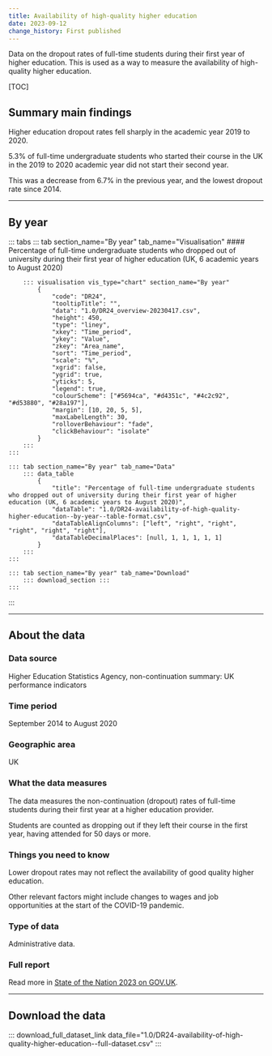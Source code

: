 ```yaml
---
title: Availability of high-quality higher education
date: 2023-09-12
change_history: First published
---
```


Data on the dropout rates of full-time students during their first year of higher education.
This is used as a way to measure the availability of high-quality higher education.

[TOC]

## Summary main findings

Higher education dropout rates fell sharply in the academic year 2019 to 2020.

5.3% of full-time undergraduate students who started their course in the UK in the 2019 to 2020 academic year
did not start their second year.

This was a decrease from 6.7% in the previous year, and the lowest dropout rate since 2014.

---

## By year

::: tabs
    ::: tab section_name="By year" tab_name="Visualisation"
        #### Percentage of full-time undergraduate students who dropped out of university during their first year of higher education (UK, 6 academic years to August 2020)

        ::: visualisation vis_type="chart" section_name="By year"
            {
                "code": "DR24",
                "tooltipTitle": "",
                "data": "1.0/DR24_overview-20230417.csv",
                "height": 450,
                "type": "liney",
                "xkey": "Time_period",
                "ykey": "Value",
                "zkey": "Area_name",
                "sort": "Time_period",
                "scale": "%",
                "xgrid": false,
                "ygrid": true,
                "yticks": 5,
                "legend": true,
                "colourScheme": ["#5694ca", "#d4351c", "#4c2c92", "#d53880", "#28a197"],
                "margin": [10, 20, 5, 5],
                "maxLabelLength": 30,
                "rolloverBehaviour": "fade",
                "clickBehaviour": "isolate"
            }
        :::
    :::

    ::: tab section_name="By year" tab_name="Data"
        ::: data_table
            {
                "title": "Percentage of full-time undergraduate students who dropped out of university during their first year of higher education (UK, 6 academic years to August 2020)",
                "dataTable": "1.0/DR24-availability-of-high-quality-higher-education--by-year--table-format.csv",
                "dataTableAlignColumns": ["left", "right", "right", "right", "right", "right"],
                "dataTableDecimalPlaces": [null, 1, 1, 1, 1, 1]
            }
        :::
    :::

    ::: tab section_name="By year" tab_name="Download"
        ::: download_section :::
    :::
:::

---

## About the data

### Data source
Higher Education Statistics Agency, non-continuation summary: UK performance indicators

### Time period
September 2014 to August 2020

### Geographic area
UK

### What the data measures
The data measures the non-continuation (dropout) rates of full-time students during their first year at a higher education provider.

Students are counted as dropping out if they left their course in the first year, having attended for 50 days or more.

### Things you need to know
Lower dropout rates may not reflect the availability of good quality higher education.

Other relevant factors might include changes to wages and job opportunities at the start of the COVID-19 pandemic.

### Type of data
Administrative data.

### Full report
Read more in [State of the Nation 2023 on GOV.UK](https://www.gov.uk/government/publications/state-of-the-nation-2023-people-and-places).

---

## Download the data

::: download_full_dataset_link data_file="1.0/DR24-availability-of-high-quality-higher-education--full-dataset.csv" :::

